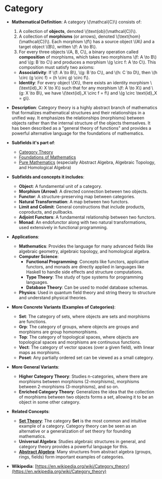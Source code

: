# Category

- **Mathematical Definition**: A category \\(\mathcal{C}\\) consists of:
    1.  A collection of **objects**, denoted \\(\text{ob}(\mathcal{C})\\).
    2.  A collection of **morphisms** (or arrows), denoted \\(\text{hom}(\mathcal{C})\\). Each morphism \\(f\\) has a source object \\(A\\) and a target object \\(B\\), written \\(f: A \to B\\).
    3.  For every three objects \\(A, B, C\\), a binary operation called **composition** of morphisms, which takes two morphisms \\(f: A \to B\\) and \\(g: B \to C\\) and produces a morphism \\(g \circ f: A \to C\\).
This composition must satisfy two axioms:
    - **Associativity**: If \\(f: A \to B\\), \\(g: B \to C\\), and \\(h: C \to D\\), then \\(h \circ (g \circ f) = (h \circ g) \circ f\\).
    - **Identity**: For every object \\(X\\), there exists an identity morphism \\(\text{id}_X: X \to X\\) such that for any morphism \\(f: A \to X\\) and \\(g: X \to B\\), we have \\(\text{id}_X \circ f = f\\) and \\(g \circ \text{id}_X = g\\).

- **Description**: Category theory is a highly abstract branch of mathematics that formalizes mathematical structures and their relationships in a unified way. It emphasizes the relationships (morphisms) between objects rather than the internal structure of the objects themselves. It has been described as a "general theory of functions" and provides a powerful alternative language for the foundations of mathematics.

- **Subfields it's part of**:
    - [Category Theory](https://en.wikipedia.org/wiki/Category_theory)
    - [Foundations of Mathematics](https://en.wikipedia.org/wiki/Foundations_of_mathematics)
    - [Pure Mathematics](https://en.wikipedia.org/wiki/Pure_mathematics) (especially Abstract Algebra, Algebraic Topology, and Homological Algebra)

- **Subfields and concepts it includes**:
    - **Object**: A fundamental unit of a category.
    - **Morphism (Arrow)**: A directed connection between two objects.
    - **Functor**: A structure-preserving map between categories.
    - **Natural Transformation**: A map between two functors.
    - **Limit and Colimit**: General constructions that include products, coproducts, and pullbacks.
    - **Adjoint Functors**: A fundamental relationship between two functors.
    - **Monad**: An endofunctor along with two natural transformations, used extensively in functional programming.

- **Applications**:
    - **Mathematics**: Provides the language for many advanced fields like algebraic geometry, algebraic topology, and homological algebra.
    - **Computer Science**:
        - **Functional Programming**: Concepts like functors, applicative functors, and monads are directly applied in languages like Haskell to handle side effects and structure computations.
        - **Type Theory**: The study of type systems for programming languages.
        - **Database Theory**: Can be used to model database schemas.
    - **Physics**: Used in quantum field theory and string theory to structure and understand physical theories.

- **More Concrete Variants (Examples of Categories)**:
    - **Set**: The category of sets, where objects are sets and morphisms are functions.
    - **Grp**: The category of groups, where objects are groups and morphisms are group homomorphisms.
    - **Top**: The category of topological spaces, where objects are topological spaces and morphisms are continuous functions.
    - **Vect**: The category of vector spaces (over a given field), with linear maps as morphisms.
    - **Poset**: Any partially ordered set can be viewed as a small category.

- **More General Variants**:
    - **Higher Category Theory**: Studies n-categories, where there are morphisms between morphisms (2-morphisms), morphisms between 2-morphisms (3-morphisms), and so on.
    - **Enriched Category Theory**: Generalizes the idea that the collection of morphisms between two objects forms a set, allowing it to be an object in some other category.

- **Related Concepts**:
    - **[Set Theory](../set_theory/set.md)**: The category **Set** is the most common and intuitive example of a category. Category theory can be seen as an alternative or a generalization of set theory for founding mathematics.
    - **Universal Algebra**: Studies algebraic structures in general, and category theory provides a powerful language for this.
    - **[Abstract Algebra](../pure_mathematics/algebra/abstract_algebra.md)**: Many structures from abstract algebra (groups, rings, fields) form important examples of categories.

- **Wikipedia**: [https://en.wikipedia.org/wiki/Category_theory](https://en.wikipedia.org/wiki/Category_theory)

